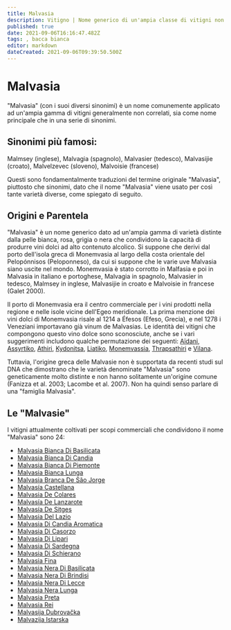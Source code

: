 ```yaml
---
title: Malvasia
description: Vitigno | Nome generico di un'ampia classe di vitigni non necessariamente imparentati
published: true
date: 2021-09-06T16:16:47.482Z
tags: , bacca bianca
editor: markdown
dateCreated: 2021-09-06T09:39:50.500Z
---
```


# Malvasia

"Malvasia" (con i suoi diversi sinonimi) è un nome comunemente applicato ad un'ampia gamma di vitigni generalmente non correlati, sia come nome principale che in una serie di sinonimi.

## Sinonimi più famosi: 
Malmsey (inglese), Malvagia (spagnolo), Malvasier (tedesco), Malvasijie (croato), Malvelzevec (sloveno), Malvoisie (francese)

Questi sono fondamentalmente traduzioni del termine originale "Malvasia", piuttosto che sinonimi, dato che il nome "Malvasia" viene usato per così tante varietà diverse, come spiegato di seguito.

## Origini e Parentela

"Malvasia" è un nome generico dato ad un'ampia gamma di varietà distinte dalla pelle bianca, rosa, grigia o nera che condividono la capacità di produrre vini dolci ad alto contenuto alcolico. Si suppone che derivi dal porto dell'isola greca di Monemvasia al largo della costa orientale del Pelopónnisos (Peloponneso), da cui si suppone che le varie uve Malvasia siano uscite nel mondo. Monemvasia è stato corrotto in Malfasia e poi in Malvasia in italiano e portoghese, Malvagia in spagnolo, Malvasier in tedesco, Malmsey in inglese, Malvasijie in croato e Malvoisie in francese (Galet 2000).

Il porto di Monemvasia era il centro commerciale per i vini prodotti nella regione e nelle isole vicine dell'Egeo meridionale. La prima menzione dei vini dolci di Monemvasia risale al 1214 a Éfesos (Efeso, Grecia), e nel 1278 i Veneziani importavano già vinum de Malvasias. Le identità dei vitigni che compongono questo vino dolce sono sconosciute, anche se i vari suggerimenti includono qualche permutazione dei seguenti: [Aïdani](/vitigni/aidani), [Assyrtiko](/vitigni/assytriko), [Athiri](/vitigni/athiri), [Kydonitsa](/vitigni/kidonytsa), [Liatiko](/vitigni/liatiko), [Monemvassia](/vitigni/monemvassia), [Thrapsathiri](/vitigni/thrapsathiri) e [Vilana](/vitigni/vilana).

Tuttavia, l'origine greca delle Malvasie non è supportata da recenti studi sul DNA che dimostrano che le varietà denominate "Malvasia" sono geneticamente molto distinte e non hanno solitamente un'origine comune (Fanizza et al. 2003; Lacombe et al. 2007). Non ha quindi senso parlare di una "famiglia Malvasia".

## Le "Malvasie"

I vitigni attualmente coltivati per scopi commerciali che condividono il nome "Malvasia" sono 24:
- [Malvasia Bianca Di Basilicata](/vitigni/Italia/malvasia-bianca-di-basilicata)
- [Malvasia Bianca Di Candia](/vitigni/Italia/malvasia-bianca-di-candia)
- [Malvasia Bianca Di Piemonte](/vitigni/Italia/malvasia-bianca-di-piemonte)
- [Malvasia Bianca Lunga](/vitigni/Italia/malvasia-bianca-lunga)
- [Malvasia Branca De São Jorge](/vitigni/Italia/malvasia-branca-de-sao-jorge)
- [Malvasía Castellana](/vitigni/Italia/malvasia-castellana)
- [Malvasia De Colares](/vitigni/Spagna/malvasia-de-colares)
- [Malvasía De Lanzarote](/vitigni/Spagna/malvasia-de-lanzarote)
- [Malvasía De Sitges](/vitigni/Spagna/malvasia-de-sitges)
- [Malvasia Del Lazio](/vitigni/Italia/malvasia-del-lazio)
- [Malvasia Di Candia Aromatica](/vitigni/Italia/malvasia-di-candia-aromatica)
- [Malvasia Di Casorzo](/vitigni/Italia/malvasia-di-casorzo)
- [Malvasia Di Lipari](/vitigni/Italia/malvasia-di-lipari)
- [Malvasia Di Sardegna](/vitigni/Italia/malvasia-di-sardegna)
- [Malvasia Di Schierano](/vitigni/Italia/malvasia-di-schierano)
- [Malvasia Fina](/vitigni/Spagna/malvasia-fina)
- [Malvasia Nera Di Basilicata](/vitigni/Italia/malvasia-nera-di-basilicata)
- [Malvasia Nera Di Brindisi](/vitigni/Italia/malvasia-nera-di-brindisi)
- [Malvasia Nera Di Lecce](/vitigni/Italia/malvasia-nera-di-lecce)
- [Malvasia Nera Lunga](/vitigni/Italia/malvasia-nera-lunga)
- [Malvasia Preta](/vitigni/Spagna/malvasia-preta)
- [Malvasia Rei](/vitigni/Italia/malvasia-rei)
- [Malvasija Dubrovačka](/vitigni/Croazia/malvasija-dubrovacka)
- [Malvazija Istarska](/vitigni/malvazija-istarska)
